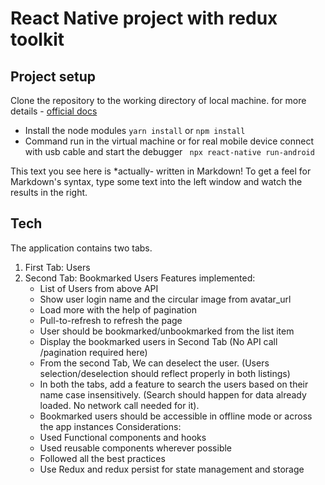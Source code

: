 # React Native project with redux toolkit
## Project setup
Clone the repository to the working directory of local machine.
for  more details - [official docs](https://reactnative.dev/docs/getting-started) 
- Install the node modules
```yarn install```
or
```npm install```
- Command run in the virtual machine or for real mobile device connect with usb cable and start the debugger
``` npx react-native run-android```

This text you see here is *actually- written in Markdown! To get a feel
for Markdown's syntax, type some text into the left window and
watch the results in the right.

## Tech
The application contains two tabs. 
1. First Tab: Users 
2. Second Tab: Bookmarked Users 
Features implemented: 
	-	List of Users from above API 
	-	Show user login name and the circular image from avatar_url 
	-	Load more with the help of pagination 
	-	Pull-to-refresh to refresh the page 
	-	User should be bookmarked/unbookmarked from the list item 
	-	Display the bookmarked users in Second Tab (No API call /pagination required here) 
	-	From the second Tab, We can deselect the user. 
(Users selection/deselection should reflect properly in both listings) 
	-	In both the tabs, add a feature to search the users based on their name case insensitively. (Search should happen for data already loaded. No network call needed for it). 
	-	Bookmarked users should be accessible in offline mode or across the app instances 
Considerations: 
	-	Used Functional components and hooks
	-	Used reusable components wherever possible
	-	Followed all the best practices
	-	Use Redux and redux persist for state management and storage

